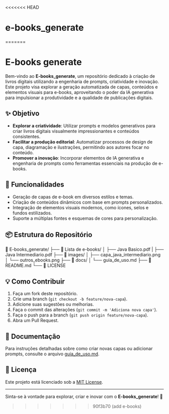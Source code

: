 <<<<<<< HEAD
# e-books_generate
=======
# E-books generate

Bem-vindo ao **E-books_generate**, um repositório dedicado à criação de livros digitais utilizando a engenharia de prompts, criatividade e inovação. Este projeto visa explorar a geração automatizada de capas, conteúdos e elementos visuais para e-books, aproveitando o poder da IA generativa para impulsionar a produtividade e a qualidade de publicações digitais.

## ✨ Objetivo

- **Explorar a criatividade**: Utilizar prompts e modelos generativos para criar livros digitais visualmente impressionantes e conteúdos consistentes.
- **Facilitar a produção editorial**: Automatizar processos de design de capa, diagramação e ilustrações, permitindo aos autores focar no conteúdo.
- **Promover a inovação**: Incorporar elementos de IA generativa e engenharia de prompts como ferramentas essenciais na produção de e-books.

## 🚀 Funcionalidades

- Geração de capas de e-book em diversos estilos e temas.
- Criação de conteúdos dinâmicos com base em prompts personalizados.
- Integração de elementos visuais modernos, como ícones, selos e fundos estilizados.
- Suporte a múltiplas fontes e esquemas de cores para personalização.

## 📦 Estrutura do Repositório

📂 E-books_generate/
├── 📁 Lista de e-books/
│ ├── Java Basico.pdf
| ├── Java Intermediario.pdf
├── 📁 images/
│ ├── capa_java_intermediario.png
│ └── outros_ebooks.png
├── 📁 docs/
│ └── guia_de_uso.md
├── 📄 README.md
└── 📄 LICENSE


## 💡 Como Contribuir

1. Faça um fork deste repositório.
2. Crie uma branch (`git checkout -b feature/nova-capa`).
3. Adicione suas sugestões ou melhorias.
4. Faça o commit das alterações (`git commit -m 'Adiciona nova capa'`).
5. Faça o push para a branch (`git push origin feature/nova-capa`).
6. Abra um Pull Request.

## 📖 Documentação

Para instruções detalhadas sobre como criar novas capas ou adicionar prompts, consulte o arquivo [guia_de_uso.md](docs/guia_de_uso.md).

## 📃 Licença

Este projeto está licenciado sob a [MIT License](LICENSE).

---

Sinta-se à vontade para explorar, criar e inovar com o **E-books_generate**! 🚀

>>>>>>> 90f3b70 (add e-books)
